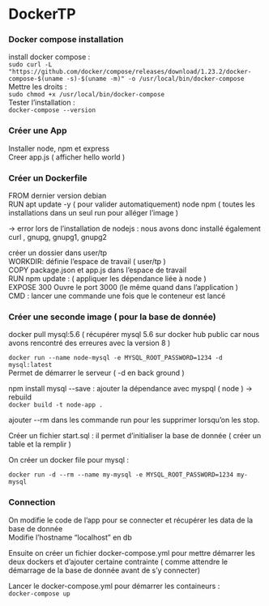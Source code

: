 # DockerTP

### Docker compose installation

install docker compose : \
`sudo curl -L "https://github.com/docker/compose/releases/download/1.23.2/docker-compose-$(uname -s)-$(uname -m)" -o /usr/local/bin/docker-compose` \
Mettre les droits : \
`sudo chmod +x /usr/local/bin/docker-compose` \
Tester l’installation : \
`docker-compose --version`

### Créer une App 

Installer node, npm et express \
Creer app.js ( afficher hello world )

### Créer un Dockerfile

FROM dernier version debian \
RUN apt update -y ( pour valider automatiquement) node npm ( toutes les installations dans un seul run pour alléger l’image )

-> error lors de l’installation de nodejs : nous avons donc installé également curl , gnupg, gnupg1, gnupg2

créer un dossier dans user/tp \
WORKDIR: définie l’espace de travail ( user/tp ) \
COPY package.json et app.js dans l’espace de travail \
RUN npm update : ( appliquer les dépendance liée à node ) \
EXPOSE 300 Ouvre le port 3000 (le même quand dans l’application ) \
CMD : lancer une commande une fois que le conteneur est lancé

### Créer une seconde image ( pour la base de donnée)

docker pull mysql:5.6 ( récupérer mysql 5.6 sur docker hub public car nous avons rencontré des erreures avec la version 8 )

`docker run --name node-mysql -e MYSQL_ROOT_PASSWORD=1234 -d mysql:latest`\
Permet de démarrer le serveur ( -d en back ground )

npm install mysql --save : ajouter la dépendance avec myspql ( node )  -> rebuild \
`docker build -t node-app .`

ajouter --rm dans les commande run pour les supprimer lorsqu’on les stop.

Créer un fichier start.sql : il permet d’initialiser la base de donnée ( créer un table et la remplir )

On créer un docker file pour mysql :

`docker run -d --rm --name my-mysql -e MYSQL_ROOT_PASSWORD=1234 my-mysql`

### Connection 

On modifie le code de l’app pour se connecter et récupérer les data de la base de donnée \
Modifie l’hostname “localhost” en db

Ensuite on créer un fichier docker-compose.yml pour mettre démarrer les deux dockers et d’ajouter certaine contrainte ( comme attendre le démarrage de la base de donnée avant de s’y connecter)

Lancer le docker-compose.yml pour démarrer les containeurs : \
`docker-compose up`
